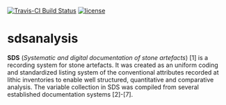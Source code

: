 [![Travis-CI Build
Status](https://travis-ci.org/Johanna-Mestorf-Academy/sdsanalysis.svg?branch=master)](https://travis-ci.org/Johanna-Mestorf-Academy/sdsanalysis)
[![license](https://img.shields.io/badge/license-GPL%202-B50B82.svg)](https://github.com/nevrome/sdsanalysis/blob/master/LICENSE)

# sdsanalysis

**SDS** (*Systematic and digital documentation of stone artefacts*) [1] is a recording system for stone artefacts. It was created as an uniform coding and standardized listing system of the conventional attributes recorded at lithic inventories to enable well structured, quantitative and comparative analysis. The variable collection in SDS was compiled from several established documentation systems [2]-[7].
